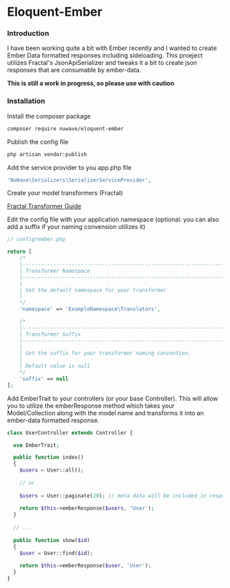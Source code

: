 # Eloquent-Ember

###  Introduction

I have been working quite a bit with Ember recently and I wanted to create Ember Data formatted responses including 
sideloading. This proeject utilizes Fractal's JsonApiSerializer and tweaks it a bit to create json responses that 
are consumable by ember-data.

**This is still a work in progress, so please use with caution**

### Installation

Install the composer package
```bash
composer require nuwave/eloquent-ember
```

Publish the config file
```bash
php artisan vendor:publish
```

Add the service provider to you app.php file
```php
'NuWave\Serializers\SerializerServiceProvider',
```

Create your model transformers (Fractal)

[Fractal Transformer Guide](http://fractal.thephpleague.com/transformers/)

Edit the config file with your application namespace (optional: you can also add a suffix if your naming convension utilizes it)
```php
// config/ember.php

return [
    /*
    |---------------------------------------------------------------------
    | Transformer Namespace
    |---------------------------------------------------------------------
    |
    | Set the default namespace for your transformer
    |
    */
    'namespace' => 'ExampleNamespace\Translators',

    /*
    |---------------------------------------------------------------------
    | Transformer Suffix
    |---------------------------------------------------------------------
    |
    | Set the suffix for your transformer naming convention.
    |
    | Default value is null
    */
    'suffix' => null
];
```

Add EmberTrait to your controllers (or your base Controller). This will allow you to utilize the emberResponse
method which takes your Model/Collection along with the model name and transforms it into an ember-data
formatted response.
```php
class UserController extends Controller {

  use EmberTrait;

  public function index()
  {
    $users = User::all();
    
    // or
    
    $users = User::paginate(20); // meta data will be included in response
    
    return $this->emberResponse($users, 'User');
  }
  
  // ...
  
  public function show($id)
  {
    $user = User::find($id);
    
    return $this->emberResponse($user, 'User');
  }
}
```
